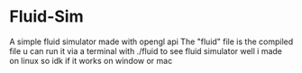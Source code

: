 # Fluid-Sim
A simple fluid simulator made with opengl api
The "fluid" file is the compiled file u can run it via a terminal with ./fluid to see fluid simulator well i made on linux so idk if it works on window or mac
